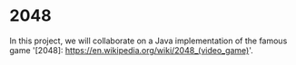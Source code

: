 # 2048
In this project, we will collaborate on a Java implementation of the famous game '[2048]: https://en.wikipedia.org/wiki/2048_(video_game)'.


